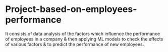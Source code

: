 # Project-based-on-employees-performance
It consists of data analysis of the factors which influence the performance of employees in a company &amp;  then applying ML models to check the effects of various factors &amp; to predict the performance of new employees.
